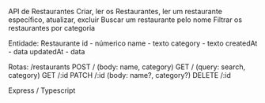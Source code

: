 API de Restaurantes
Criar, ler os Restaurantes, ler um restaurante específico, atualizar, excluir
Buscar um restaurante pelo nome
Filtrar os restaurantes por categoria

Entidade:
Restaurante
id - númerico
name - texto
category - texto
createdAt - data
updatedAt - data

Rotas:
/restaurants
POST / (body: name, category)
GET / (query: search, category)
GET /:id
PATCH /:id (body: name?, category?)
DELETE /:id

Express / Typescript
